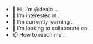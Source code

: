 - 👋 Hi, I’m @deajo ...
- 👀 I’m interested in .
- 🌱 I’m currently learning .
- 💞️ I’m looking to collaborate on 
- 📫 How to reach me .

<!---
deajo/deajo is a ✨ special ✨ repository because its `README.md` (this file) appears on your GitHub profile.
You can click the Preview link to take a look at your changes.
--->
